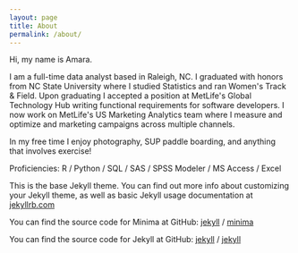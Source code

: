 ```yaml
---
layout: page
title: About
permalink: /about/
---
```


Hi, my name is Amara.

I am a full-time data analyst based in Raleigh, NC. I graduated with honors from NC State University where 
I studied Statistics and ran Women's Track & Field. Upon graduating I accepted a position at MetLife's Global 
Technology Hub writing functional requirements for software developers. I now work on MetLife's US Marketing 
Analytics team where I measure and optimize and marketing campaigns across multiple channels.

In my free time I enjoy photography, SUP paddle boarding, and anything that involves exercise!

Proficiencies: R  /  Python  /  SQL  /  SAS  /  SPSS Modeler  /  MS Access  /  Excel

This is the base Jekyll theme. You can find out more info about customizing your Jekyll theme, as well as basic Jekyll usage documentation at [jekyllrb.com](https://jekyllrb.com/)

You can find the source code for Minima at GitHub:
[jekyll][jekyll-organization] /
[minima](https://github.com/jekyll/minima)

You can find the source code for Jekyll at GitHub:
[jekyll][jekyll-organization] /
[jekyll](https://github.com/jekyll/jekyll)


[jekyll-organization]: https://github.com/jekyll

